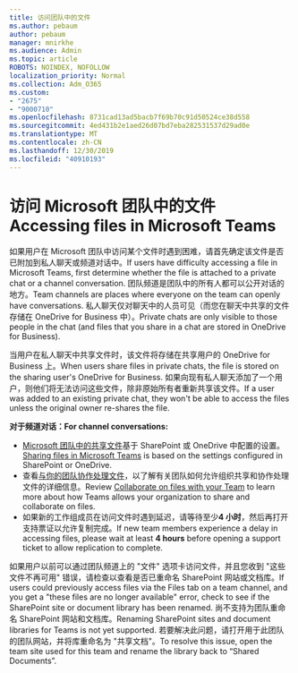 ```yaml
---
title: 访问团队中的文件
ms.author: pebaum
author: pebaum
manager: mnirkhe
ms.audience: Admin
ms.topic: article
ROBOTS: NOINDEX, NOFOLLOW
localization_priority: Normal
ms.collection: Adm_O365
ms.custom:
- "2675"
- "9000710"
ms.openlocfilehash: 8731cad13ad5bacb7f69b70c91d50524ce38d558
ms.sourcegitcommit: 4ed431b2e1aed26d07bd7eba282531537d29ad0e
ms.translationtype: MT
ms.contentlocale: zh-CN
ms.lasthandoff: 12/30/2019
ms.locfileid: "40910193"
---
```

# <a name="accessing-files-in-microsoft-teams"></a><span data-ttu-id="4cd43-102">访问 Microsoft 团队中的文件</span><span class="sxs-lookup"><span data-stu-id="4cd43-102">Accessing files in Microsoft Teams</span></span>

<span data-ttu-id="4cd43-103">如果用户在 Microsoft 团队中访问某个文件时遇到困难，请首先确定该文件是否已附加到私人聊天或频道对话中。</span><span class="sxs-lookup"><span data-stu-id="4cd43-103">If users have difficulty accessing a file in Microsoft Teams, first determine whether the file is attached to a private chat or a channel conversation.</span></span> <span data-ttu-id="4cd43-104">团队频道是团队中的所有人都可以公开对话的地方。</span><span class="sxs-lookup"><span data-stu-id="4cd43-104">Team channels are places where everyone on the team can openly have conversations.</span></span> <span data-ttu-id="4cd43-105">私人聊天仅对聊天中的人员可见（而您在聊天中共享的文件存储在 OneDrive for Business 中）。</span><span class="sxs-lookup"><span data-stu-id="4cd43-105">Private chats are only visible to those people in the chat (and files that you share in a chat are stored in OneDrive for Business).</span></span>

<span data-ttu-id="4cd43-106">当用户在私人聊天中共享文件时，该文件将存储在共享用户的 OneDrive for Business 上。</span><span class="sxs-lookup"><span data-stu-id="4cd43-106">When users share files in private chats, the file is stored on the sharing user's OneDrive for Business.</span></span> <span data-ttu-id="4cd43-107">如果向现有私人聊天添加了一个用户，则他们将无法访问这些文件，除非原始所有者重新共享该文件。</span><span class="sxs-lookup"><span data-stu-id="4cd43-107">If a user was added to an existing private chat, they won't be able to access the files unless the original owner re-shares the file.</span></span>    

<span data-ttu-id="4cd43-108">**对于频道对话：**</span><span class="sxs-lookup"><span data-stu-id="4cd43-108">**For channel conversations:**</span></span>

- <span data-ttu-id="4cd43-109">[Microsoft 团队中的共享文件](https://docs.microsoft.com/MicrosoftTeams/sharing-files-in-teams)基于 SharePoint 或 OneDrive 中配置的设置。</span><span class="sxs-lookup"><span data-stu-id="4cd43-109">[Sharing files in Microsoft Teams](https://docs.microsoft.com/MicrosoftTeams/sharing-files-in-teams) is based on the settings configured in SharePoint or OneDrive.</span></span> 
- <span data-ttu-id="4cd43-110">查看[与你的团队协作处理文件](https://support.office.com/article/Collaborate-on-files-with-your-Team-9b200289-dbac-4823-85bd-628a5c7bb0ae)，以了解有关团队如何允许组织共享和协作处理文件的详细信息。</span><span class="sxs-lookup"><span data-stu-id="4cd43-110">Review [Collaborate on files with your Team](https://support.office.com/article/Collaborate-on-files-with-your-Team-9b200289-dbac-4823-85bd-628a5c7bb0ae) to learn more about how Teams allows your organization to share and collaborate on files.</span></span> 
- <span data-ttu-id="4cd43-111">如果新的工作组成员在访问文件时遇到延迟，请等待至少**4 小时**，然后再打开支持票证以允许复制完成。</span><span class="sxs-lookup"><span data-stu-id="4cd43-111">If new team members experience a delay in accessing files, please wait at least **4 hours** before opening a support ticket to allow replication to complete.</span></span> 

<span data-ttu-id="4cd43-112">如果用户以前可以通过团队频道上的 "文件" 选项卡访问文件，并且您收到 "这些文件不再可用" 错误，请检查以查看是否已重命名 SharePoint 网站或文档库。</span><span class="sxs-lookup"><span data-stu-id="4cd43-112">If users could previously access files via the Files tab on a team channel, and you get a "these files are no longer available" error, check to see if the SharePoint site or document library has been renamed.</span></span> <span data-ttu-id="4cd43-113">尚不支持为团队重命名 SharePoint 网站和文档库。</span><span class="sxs-lookup"><span data-stu-id="4cd43-113">Renaming SharePoint sites and document libraries for Teams is not yet supported.</span></span> <span data-ttu-id="4cd43-114">若要解决此问题，请打开用于此团队的团队网站，并将库重命名为 "共享文档"。</span><span class="sxs-lookup"><span data-stu-id="4cd43-114">To resolve this issue, open the team site used for this team and rename the library back to “Shared Documents”.</span></span>